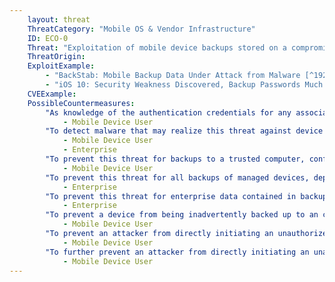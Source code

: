 ```yaml
---
    layout: threat
    ThreatCategory: "Mobile OS & Vendor Infrastructure"
    ID: ECO-0
    Threat: "Exploitation of mobile device backups stored on a compromised PC"
    ThreatOrigin:
    ExploitExample:
        - "BackStab: Mobile Backup Data Under Attack from Malware [^192]"
        - "iOS 10: Security Weakness Discovered, Backup Passwords Much Easier to Break [^O-Afonin-1]"
    CVEExample:
    PossibleCountermeasures:
        "As knowledge of the authentication credentials for any associated account (e.g., iTunes, Google) may facilitate an attacker's ability to initiate, access, or decrypt device backups, follow best practices for management of device account passwords.":
            - Mobile Device User
        "To detect malware that may realize this threat against device backups to a trusted computer, ensure up-to-date anti-malware software is configured to regularly scan for malicious files and application behavior.":
            - Mobile Device User
            - Enterprise
        "To prevent this threat for backups to a trusted computer, configure any device backup software (e.g., iTunes) to encrypt all device backups. Furthermore, securely erase any unencrypted backups that may already exist.":
            - Mobile Device User
        "To prevent this threat for all backups of managed devices, deploy EMM/MDM solutions in combination with devices that successfully enforce policies to either encrypt all device backups or to block device backups entirely, as appropriate.":
            - Enterprise
        "To prevent this threat for enterprise data contained in backups of managed devices, deploy EMM/MDM/container solutions in combination with devices that successfully enforce policies to either encrypt all enterprise data, or block enterprise data from being included in device backups.":
            - Enterprise
        "To prevent a device from being inadvertently backed up to an computer under an attacker's control, when charging the device, do not grant trust to an untrusted computer or charging station.":
            - Mobile Device User
        "To prevent an attacker from directly initiating an unauthorized device backup to a controlled computer, ensure a device unlock code has been configured for the device and that the device is left in a locked state when being left unattended.":
            - Mobile Device User
        "To further prevent an attacker from directly initiating an unauthorized device backup to a controlled computer, use strong physical security measures (e.g., lock the device into a secure container) when leaving a device directly unattended.":
            - Mobile Device User
---
```

